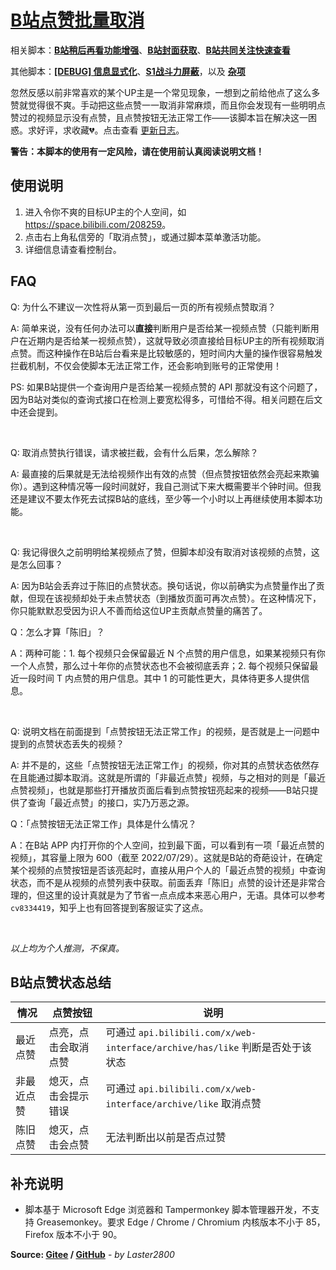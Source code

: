 # [B站点赞批量取消](https://greasyfork.org/zh-CN/scripts/445754)

相关脚本：**[B站稍后再看功能增强](https://greasyfork.org/zh-CN/scripts/395456)**、**[B站封面获取](https://greasyfork.org/zh-CN/scripts/395575)**、**[B站共同关注快速查看](https://greasyfork.org/zh-CN/scripts/428453)**

其他脚本：**[[DEBUG] 信息显式化](https://greasyfork.org/zh-CN/scripts/429521)**、**[S1战斗力屏蔽](https://greasyfork.org/zh-CN/scripts/394407)**，以及 **[杂项](https://greasyfork.org/zh-CN/scripts?language=all&set=470770)**

忽然反感以前非常喜欢的某个UP主是一个常见现象，一想到之前给他点了这么多赞就觉得很不爽。手动把这些点赞一一取消非常麻烦，而且你会发现有一些明明点赞过的视频显示没有点赞，且点赞按钮无法正常工作——该脚本旨在解决这一困惑。求好评，求收藏💔。点击查看 [更新日志](https://gitee.com/liangjiancang/userscript/blob/master/script/BilibiliCancelLikes/changelog.md)。

**警告：本脚本的使用有一定风险，请在使用前认真阅读说明文档！**

## 使用说明

1. 进入令你不爽的目标UP主的个人空间，如 <https://space.bilibili.com/208259>。
2. 点击右上角私信旁的「取消点赞」，或通过脚本菜单激活功能。
3. 详细信息请查看控制台。

## FAQ

Q: 为什么不建议一次性将从第一页到最后一页的所有视频点赞取消？

A: 简单来说，没有任何办法可以**直接**判断用户是否给某一视频点赞（只能判断用户在近期内是否给某一视频点赞），这就导致必须直接给目标UP主的所有视频取消点赞。而这种操作在B站后台看来是比较敏感的，短时间内大量的操作很容易触发拦截机制，不仅会使脚本无法正常工作，还会影响到账号的正常使用！

PS: 如果B站提供一个查询用户是否给某一视频点赞的 API 那就没有这个问题了，因为B站对类似的查询式接口在检测上要宽松得多，可惜给不得。相关问题在后文中还会提到。

<br>

Q: 取消点赞执行错误，请求被拦截，会有什么后果，怎么解除？

A: 最直接的后果就是无法给视频作出有效的点赞（但点赞按钮依然会亮起来欺骗你）。遇到这种情况等一段时间就好，我自己测试下来大概需要半个钟时间。但我还是建议不要太作死去试探B站的底线，至少等一个小时以上再继续使用本脚本功能。

<br>

Q: 我记得很久之前明明给某视频点了赞，但脚本却没有取消对该视频的点赞，这是怎么回事？

A: 因为B站会丢弃过于陈旧的点赞状态。换句话说，你以前确实为点赞量作出了贡献，但现在该视频却处于未点赞状态（到播放页面可再次点赞）。在这种情况下，你只能默默忍受因为识人不善而给这位UP主贡献点赞量的痛苦了。

Q：怎么才算「陈旧」？

A：两种可能：1. 每个视频只会保留最近 N 个点赞的用户信息，如果某视频只有你一个人点赞，那么过十年你的点赞状态也不会被彻底丢弃；2. 每个视频只保留最近一段时间 T 内点赞的用户信息。其中 1 的可能性更大，具体待更多人提供信息。

<br>

Q: 说明文档在前面提到「点赞按钮无法正常工作」的视频，是否就是上一问题中提到的点赞状态丢失的视频？

A: 并不是的，这些「点赞按钮无法正常工作」的视频，你对其的点赞状态依然存在且能通过脚本取消。这就是所谓的「非最近点赞」视频，与之相对的则是「最近点赞视频」，也就是那些打开播放页面后看到点赞按钮亮起来的视频——B站只提供了查询「最近点赞」的接口，实乃万恶之源。

Q：「点赞按钮无法正常工作」具体是什么情况？

A：在B站 APP 内打开你的个人空间，拉到最下面，可以看到有一项「最近点赞的视频」，其容量上限为 600（截至 2022/07/29）。这就是B站的奇葩设计，在确定某个视频的点赞按钮是否该亮起时，直接从用户个人的「最近点赞的视频」中查询状态，而不是从视频的点赞列表中获取。前面丢弃「陈旧」点赞的设计还是非常合理的，但这里的设计真就是为了节省一点点成本来恶心用户，无语。具体可以参考 `cv8334419`，知乎上也有回答提到客服证实了这点。

<br>

*以上均为个人推测，不保真。*

## B站点赞状态总结

| 情况       | 点赞按钮             | 说明                                                                          |
| ---------- | -------------------- | ----------------------------------------------------------------------------- |
| 最近点赞   | 点亮，点击会取消点赞 | 可通过 `api.bilibili.com/x/web-interface/archive/has/like` 判断是否处于该状态 |
| 非最近点赞 | 熄灭，点击会提示错误 | 可通过 `api.bilibili.com/x/web-interface/archive/like` 取消点赞               |
| 陈旧点赞   | 熄灭，点击会点赞     | 无法判断出以前是否点过赞                                                      |

## 补充说明

* 脚本基于 Microsoft Edge 浏览器和 Tampermonkey 脚本管理器开发，不支持 Greasemonkey。要求 Edge / Chrome / Chromium 内核版本不小于 85，Firefox 版本不小于 90。

**Source: [Gitee](https://gitee.com/liangjiancang/userscript/tree/master/script/BilibiliCancelLikes) / [GitHub](https://github.com/liangjiancang/userscript/tree/master/script/BilibiliCancelLikes)** - *by Laster2800*
